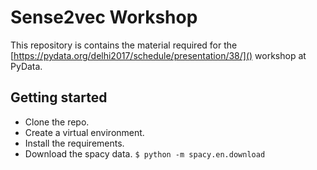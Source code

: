 Sense2vec Workshop
==================

This repository is contains the material required for the [https://pydata.org/delhi2017/schedule/presentation/38/]() workshop at PyData.

## Getting started
* Clone the repo.
* Create a virtual environment.
* Install the requirements.
* Download the spacy data. ```$ python -m spacy.en.download``` 


